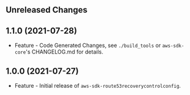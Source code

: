 Unreleased Changes
------------------

1.1.0 (2021-07-28)
------------------

* Feature - Code Generated Changes, see `./build_tools` or `aws-sdk-core`'s CHANGELOG.md for details.

1.0.0 (2021-07-27)
------------------

* Feature - Initial release of `aws-sdk-route53recoverycontrolconfig`.

